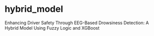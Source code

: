 # hybrid_model
Enhancing Driver Safety Through EEG-Based Drowsiness Detection: A Hybrid Model Using Fuzzy Logic and XGBoost
